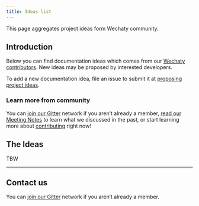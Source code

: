 ```yaml
---
title: Ideas list
---
```


This page aggregates project ideas form Wechaty community.

## Introduction

Below you can find documentation ideas
which comes from our [Wechaty contributors](https://wechaty.js.org/contributors/).
New ideas may be proposed by interested developers.

To add a new documentation idea, file an issue to submit it at [proposing project ideas](https://github.com/wechaty/wishlist/issues).

### Learn more from community

You can [join our Gitter](https://gitter.im/wechaty/wechaty) network if you aren’t already a member, [read our Meeting Notes](https://bit.ly/2zpi2XG) to learn what we discussed in the past, or start learning more about [contributing](https://wechaty.js.org/docs/contributing/) right now!

## The Ideas

TBW

-----

## Contact us

You can [join our Gitter](https://gitter.im/wechaty/wechaty) network if you aren’t already a member.
